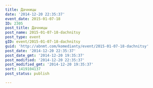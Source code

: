 ```yaml
---
title: Дачницы
date: '2014-12-20 22:35:37'
event_date: 2015-01-07-18
ID: 2305
post_title: Дачницы
post_name: 2015-01-07-18-dachnitsy
post_type: event
gID: event/2015-01-07-18-dachnitsy
guid: 'http://abnmt.com/komedianty/event/2015-01-07-18-dachnitsy'
post_date: '2014-12-20 22:35:37'
post_date_gmt: '2014-12-20 19:35:37'
post_modified: '2014-12-20 22:35:37'
post_modified_gmt: '2014-12-20 19:35:37'
sort: 1419104137
post_status: publish

---
```


